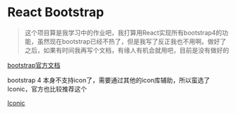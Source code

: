 # React Bootstrap

> 这个项目算是我学习中的作业吧，我打算用React实现所有bootstrap4的功能，虽然现在bootstrap已经不热了，但是我写了反正我也不用啊。做好了之后，如果有时间我再写个文档，有缘人有机会就用吧，目前是没有做好的

[bootstrap官方文档](https://v4.bootcss.com/)

bootstrap 4 本身不支持icon了，需要通过其他的icon库辅助，所以蛮选了 Iconic，官方也比较推荐这个

[Iconic](https://www.baidu.com/link?url=oVDbNLl1YTmVYPpvwrNjncgcrQtxPes5O0Hl0fQ5_RK&wd=&eqid=e99e0c9500012de8000000065b6276c3)
